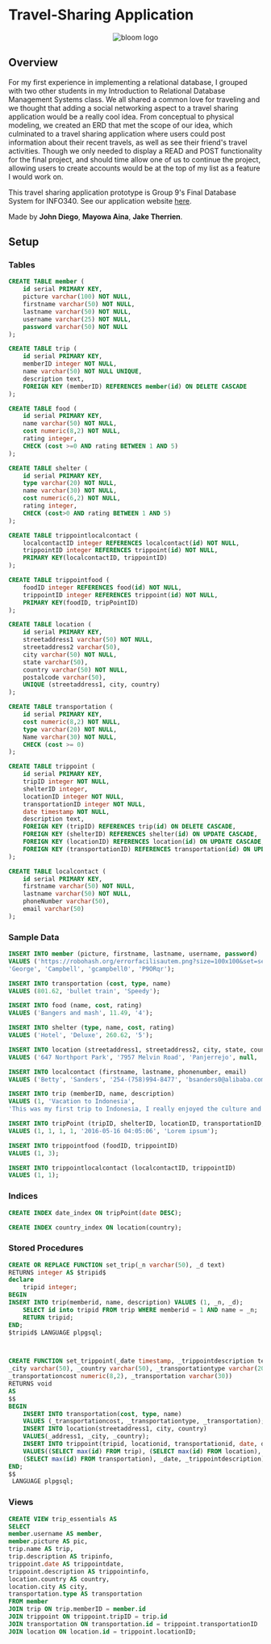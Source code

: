 # Travel-Sharing Application

<p align="center">
  <img src="https://github.com/jadiego/travel-sharing/blob/master/ts.png" alt="bloom logo"/>
</p>

## Overview

For my first experience in implementing a relational database, I grouped with two other students in my Introduction to Relational Database Management Systems class. We all shared a common love for traveling and we thought that adding a social networking aspect to a travel sharing application would be a really cool idea. From conceptual to physical modeling, we created an ERD that met the scope of our idea, which culminated to a travel sharing application where users could post information about their recent travels, as well as see their friend's travel activities. Though we only needed to display a READ and POST functionality for the final project, and should time allow one of us to continue the project, allowing users to create accounts would be at the top of my list as a feature I would work on.

This travel sharing application prototype is Group 9's Final Database System for INFO340. See our application website [here](https://travel-sharing.herokuapp.com/).

Made by **John Diego**, **Mayowa Aina**, **Jake Therrien**.

## Setup
### Tables
```sql
CREATE TABLE member (
	id serial PRIMARY KEY,
	picture varchar(100) NOT NULL,
	firstname varchar(50) NOT NULL,
	lastname varchar(50) NOT NULL,
	username varchar(25) NOT NULL,
	password varchar(50) NOT NULL
);

CREATE TABLE trip (
	id serial PRIMARY KEY,
	memberID integer NOT NULL,
	name varchar(50) NOT NULL UNIQUE, 
	description text,
	FOREIGN KEY (memberID) REFERENCES member(id) ON DELETE CASCADE
);

CREATE TABLE food (
	id serial PRIMARY KEY,
	name varchar(50) NOT NULL,
	cost numeric(8,2) NOT NULL,
	rating integer,
	CHECK (cost >=0 AND rating BETWEEN 1 AND 5)
);

CREATE TABLE shelter (
	id serial PRIMARY KEY,
	type varchar(20) NOT NULL,
	name varchar(30) NOT NULL,
	cost numeric(6,2) NOT NULL,
	rating integer,
	CHECK (cost>0 AND rating BETWEEN 1 AND 5)
);

CREATE TABLE trippointlocalcontact (
	localcontactID integer REFERENCES localcontact(id) NOT NULL,
	trippointID integer REFERENCES trippoint(id) NOT NULL,
	PRIMARY KEY(localcontactID, trippointID)
);	

CREATE TABLE trippointfood (
	foodID integer REFERENCES food(id) NOT NULL,
	trippointID integer REFERENCES trippoint(id) NOT NULL,
	PRIMARY KEY(foodID, tripPointID)
);

CREATE TABLE location (
	id serial PRIMARY KEY,
	streetaddress1 varchar(50) NOT NULL,
	streetaddress2 varchar(50),
	city varchar(50) NOT NULL,
	state varchar(50),
	country varchar(50) NOT NULL,
	postalcode varchar(50),
	UNIQUE (streetaddress1, city, country)
);

CREATE TABLE transportation (
	id serial PRIMARY KEY,
	cost numeric(8,2) NOT NULL,
	type varchar(20) NOT NULL,
	Name varchar(30) NOT NULL,
	CHECK (cost >= 0)
);

CREATE TABLE trippoint (
	id serial PRIMARY KEY,
	tripID integer NOT NULL,
	shelterID integer,
	locationID integer NOT NULL,
	transportationID integer NOT NULL,
	date timestamp NOT NULL,
	description text,
	FOREIGN KEY (tripID) REFERENCES trip(id) ON DELETE CASCADE,
	FOREIGN KEY (shelterID) REFERENCES shelter(id) ON UPDATE CASCADE,
	FOREIGN KEY (locationID) REFERENCES location(id) ON UPDATE CASCADE,
	FOREIGN KEY (transportationID) REFERENCES transportation(id) ON UPDATE CASCADE
);

CREATE TABLE localcontact (
	id serial PRIMARY KEY,
	firstname varchar(50) NOT NULL,
	lastname varchar(50) NOT NULL,
	phoneNumber varchar(50),
	email varchar(50)
);
```
### Sample Data
```sql
INSERT INTO member (picture, firstname, lastname, username, password)
VALUES ('https://robohash.org/errorfacilisautem.png?size=100x100&set=set1', 
'George', 'Campbell', 'gcampbell0', 'P9ORqr');

INSERT INTO transportation (cost, type, name)
VALUES (801.62, 'bullet train', 'Speedy');

INSERT INTO food (name, cost, rating)
VALUES ('Bangers and mash', 11.49, '4');

INSERT INTO shelter (type, name, cost, rating)
VALUES ('Hotel', 'Deluxe', 260.62, '5');

INSERT INTO location (streetaddress1, streetaddress2, city, state, country, postalcode)
VALUES ('647 Northport Park', '7957 Melvin Road', 'Panjerrejo', null, 'Indonesia', null);

INSERT INTO localcontact (firstname, lastname, phonenumber, email)
VALUES ('Betty', 'Sanders', '254-(758)994-8477', 'bsanders0@alibaba.com');

INSERT INTO trip (memberID, name, description)
VALUES (1, 'Vacation to Indonesia', 
'This was my first trip to Indonesia, I really enjoyed the culture and the people!');

INSERT INTO tripPoint (tripID, shelterID, locationID, transportationID, date, description)
VALUES (1, 1, 1, 1, '2016-05-16 04:05:06', 'Lorem ipsum');

INSERT INTO trippointfood (foodID, trippointID)
VALUES (1, 3);

INSERT INTO trippointlocalcontact (localcontactID, trippointID)
VALUES (1, 1);
```
### Indices
```sql
CREATE INDEX date_index ON tripPoint(date DESC);

CREATE INDEX country_index ON location(country);
```
### Stored Procedures
```sql
CREATE OR REPLACE FUNCTION set_trip(_n varchar(50), _d text)
RETURNS integer AS $tripid$
declare
	tripid integer;
BEGIN
INSERT INTO trip(memberid, name, description) VALUES (1, _n, _d);
	SELECT id into tripid FROM trip WHERE memberid = 1 AND name = _n;
  	RETURN tripid;
END;
$tripid$ LANGUAGE plpgsql;



CREATE FUNCTION set_trippoint(_date timestamp, _trippointdescription text, _address1 varchar(50), 
_city varchar(50), _country varchar(50), _transportationtype varchar(20), 
_transportationcost numeric(8,2), _transportation varchar(30))
RETURNS void
AS
$$ 
BEGIN
	INSERT INTO transportation(cost, type, name) 
	VALUES (_transportationcost, _transportationtype, _transportation);
	INSERT INTO location(streetaddress1, city, country) 
	VALUES(_address1, _city, _country);
	INSERT INTO trippoint(tripid, locationid, transportationid, date, description) 
	VALUES((SELECT max(id) FROM trip), (SELECT max(id) FROM location), 
	(SELECT max(id) FROM transportation), _date, _trippointdescription);
END;
$$
 LANGUAGE plpgsql;
```
### Views
```sql
CREATE VIEW trip_essentials AS 
SELECT 
member.username AS member,
member.picture AS pic,
trip.name AS trip,
trip.description AS tripinfo,
trippoint.date AS trippointdate,
trippoint.description AS trippointinfo,
location.country AS country,
location.city AS city,
transportation.type AS transportation
FROM member
JOIN trip ON trip.memberID = member.id 
JOIN trippoint ON trippoint.tripID = trip.id
JOIN transportation ON transportation.id = trippoint.transportationID
JOIN location ON location.id = trippoint.locationID;
```
